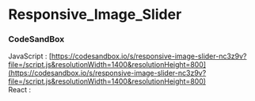 # Responsive_Image_Slider


### CodeSandBox
JavaScript : [https://codesandbox.io/s/responsive-image-slider-nc3z9v?file=/script.js&resolutionWidth=1400&resolutionHeight=800](https://codesandbox.io/s/responsive-image-slider-nc3z9v?file=/script.js&resolutionWidth=1400&resolutionHeight=800) \
React : []()